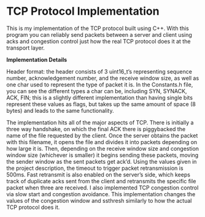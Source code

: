# TCP Protocol Implementation
This is my implementation of the TCP protocol built using C++. With this program you can reliably send packets between a server and client using acks and congestion control just how the real TCP protocol does it at the transport layer.

**Implementation Details**

Header format: the header consists of 3 uint16_t’s representing sequence number, acknowledgement number, and the receive window size, as well as one char used to represent the type of packet it is. In the Constants.h file, you can see the different types a char can be, including SYN, SYNACK, ACK, FIN; this is a slightly different implementation than having single bits represent these values as flags, but takes up the same amount of space (8 bytes) and leads to the same functionality.

The implementation hits all of the major aspects of TCP. There is initially a three way handshake, on which the final ACK there is piggybacked the name of the file requested by the client. Once the server obtains the packet with this filename, it opens the file and divides it into packets depending on how large it is. Then, depending on the receive window size and congestion window size (whichever is smaller) it begins sending these packets, moving the sender window as the sent packets get ack’d. Using the values given in the project description, the timeout to trigger packet retransmission is 500ms. Fast retransmit is also enabled on the server’s side, which keeps track of duplicate acks sent from the client and retransmits the specific file packet when three are received. I also implemented TCP congestion control via slow start and congestion avoidance. This implementation changes the values of the congestion window and ssthresh similarly to how the actual TCP protocol does it.
